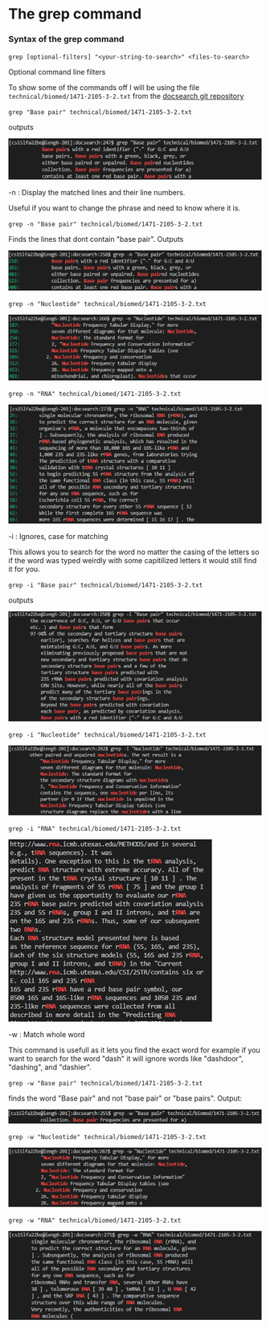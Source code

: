 # The grep command

### Syntax of the grep command

`grep [optional-filters] "<your-string-to-search>" <files-to-search>`


Optional command line filters

To show some of the commands off I will be using the file `technical/biomed/1471-2105-3-2.txt` from the [docsearch git repository](https://github.com/ucsd-cse15l-f22/docsearch/)

`grep "Base pair" technical/biomed/1471-2105-3-2.txt`

outputs

![Image](/IMAGES/normalGrep.PNG)

-n : Display the matched lines and their line numbers.

Useful if you want to change the phrase and need to know where it is.

`grep -n "Base pair" technical/biomed/1471-2105-3-2.txt`

Finds the lines that dont contain "base pair". Outputs

![Image](/IMAGES/nGrep.PNG)

`grep -n "Nucleotide" technical/biomed/1471-2105-3-2.txt`

![Image](/IMAGES/nGrep2.PNG)

`grep -n "RNA" technical/biomed/1471-2105-3-2.txt`

![Image](/IMAGES/nGrep3.PNG)

-i : Ignores, case for matching

This allows you to search for the word no matter the casing of the letters so if the word was typed weirdly with some capitilized letters it would still find it for you.

`grep -i "Base pair" technical/biomed/1471-2105-3-2.txt`

outputs

![Image](/IMAGES/iGrep.PNG)

`grep -i "Nucleotide" technical/biomed/1471-2105-3-2.txt`

![Image](/IMAGES/iGrep2.PNG)

`grep -i "RNA" technical/biomed/1471-2105-3-2.txt`

![Image](/IMAGES/iGrep3.PNG)

-w : Match whole word

This command is usefull as it lets you find the exact word for example if you want to search for the word "dash" it will ignore words like "dashdoor", "dashing", and "dashier".

`grep -w "Base pair" technical/biomed/1471-2105-3-2.txt`

finds the word "Base pair" and not "base pair" or "base pairs". Output:

![Image](/IMAGES/wGrep.PNG)

`grep -w "Nucleotide" technical/biomed/1471-2105-3-2.txt`

![Image](/IMAGES/wGrep2.PNG)

`grep -w "RNA" technical/biomed/1471-2105-3-2.txt`

![Image](/IMAGES/wGrep3.PNG)